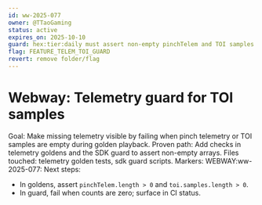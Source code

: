 ```yaml
---
id: ww-2025-077
owner: @TTaoGaming
status: active
expires_on: 2025-10-10
guard: hex:tier:daily must assert non-empty pinchTelem and TOI samples on golden clips
flag: FEATURE_TELEM_TOI_GUARD
revert: remove folder/flag
---
```


# Webway: Telemetry guard for TOI samples

Goal: Make missing telemetry visible by failing when pinch telemetry or TOI samples are empty during golden playback.
Proven path: Add checks in telemetry goldens and the SDK guard to assert non-empty arrays.
Files touched: telemetry golden tests, sdk guard scripts.
Markers: WEBWAY:ww-2025-077:
Next steps:

- In goldens, assert `pinchTelem.length > 0` and `toi.samples.length > 0`.
- In guard, fail when counts are zero; surface in CI status.
